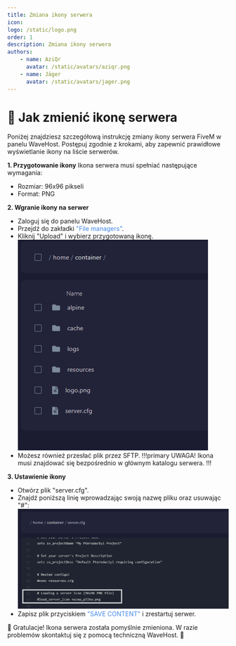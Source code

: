 ```yaml
---
title: Zmiana ikony serwera
icon: 
logo: /static/logo.png
order: 1
description: Zmiana ikony serwera
authors:
    - name: AziQr
      avatar: /static/avatars/aziqr.png
    - name: Jäger
      avatar: /static/avatars/jager.png
---
```


# 🔑 Jak zmienić ikonę serwera
Poniżej znajdziesz szczegółową instrukcję zmiany ikony serwera FiveM w panelu WaveHost. Postępuj zgodnie z krokami, aby zapewnić prawidłowe wyświetlanie ikony na liście serwerów.


**1. Przygotowanie ikony**
Ikona serwera musi spełniać następujące wymagania:
  - Rozmiar: 96x96 pikseli
  -  Format: PNG

**2. Wgranie ikony na serwer**
- Zaloguj się do panelu WaveHost.
- Przejdź do zakładki <span style="color:rgb(67, 136, 233);">"File managers"</span>.
- Kliknij "Upload" i wybierz przygotowaną ikonę.
    ![](/static/fivem/logo1.png)
- Możesz również przesłać plik przez SFTP.
!!!primary UWAGA!
Ikona musi znajdować się bezpośrednio w głównym katalogu serwera.
!!!
  

**3. Ustawienie ikony**
- Otwórz plik "server.cfg".
- Znajdź poniższą linię wprowadzając swoją nazwę pliku oraz usuwając "#":
     ![](/static/fivem/logo2.png)
- Zapisz plik przyciskiem <span style="color:rgb(67, 136, 233);">"SAVE CONTENT"</span> i zrestartuj serwer.


🎉 Gratulacje! Ikona serwera została pomyślnie zmieniona. W razie problemów skontaktuj się z pomocą techniczną WaveHost. 🚀
